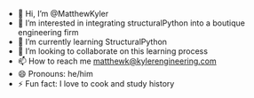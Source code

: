 - 👋 Hi, I’m @MatthewKyler
- 👀 I’m interested in integrating structuralPython into a boutique engineering firm
- 🌱 I’m currently learning StructuralPython
- 💞️ I’m looking to collaborate on this learning process
- 📫 How to reach me matthewk@kylerengineering.com
- 😄 Pronouns: he/him
- ⚡ Fun fact: I love to cook and study history

<!---
MatthewKyler/MatthewKyler is a ✨ special ✨ repository because its `README.md` (this file) appears on your GitHub profile.
You can click the Preview link to take a look at your changes.
--->
